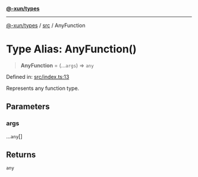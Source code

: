 [**@-xun/types**](../../README.md)

***

[@-xun/types](../../README.md) / [src](../README.md) / AnyFunction

# Type Alias: AnyFunction()

> **AnyFunction** = (...`args`) => `any`

Defined in: [src/index.ts:13](https://github.com/Xunnamius/typescript-utils/blob/7d2364373072a98e170c9cce68346117a9a089a5/src/index.ts#L13)

Represents any function type.

## Parameters

### args

...`any`[]

## Returns

`any`

